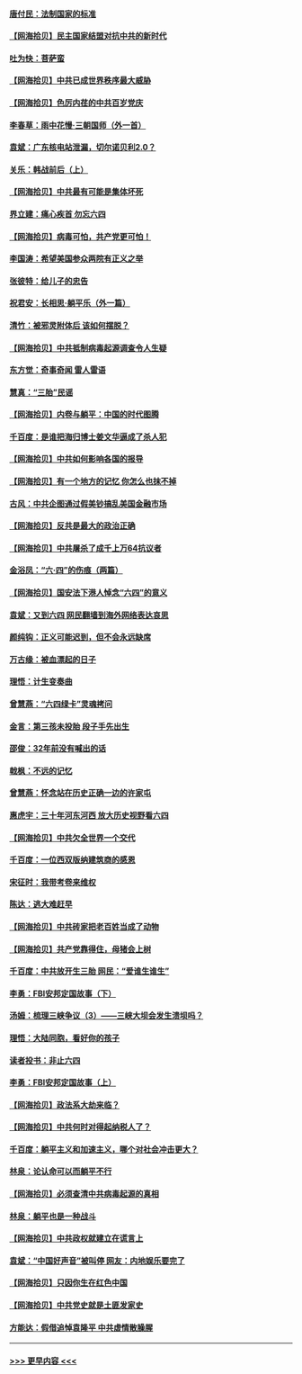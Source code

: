 #### [唐付民：法制国家的标准](../pages/nsc993/n13032944.md?t=06200951) 
#### [【网海拾贝】民主国家结盟对抗中共的新时代](../pages/nsc993/n13031717.md?t=06200951) 
#### [吐为快：菩萨蛮](../pages/nsc993/n13030033.md?t=06200951) 
#### [【网海拾贝】中共已成世界秩序最大威胁](../pages/nsc993/n13028138.md?t=06200951) 
#### [【网海拾贝】色厉内荏的中共百岁党庆](../pages/nsc993/n13025582.md?t=06200951) 
#### [李春草：雨中花慢‧三朝国师（外一首）](../pages/nsc993/n13025567.md?t=06200951) 
#### [袁斌：广东核电站泄漏，切尔诺贝利2.0？](../pages/nsc993/n13025475.md?t=06200951) 
#### [关乐：韩战前后（上）](../pages/nsc993/n13025387.md?t=06200951) 
#### [【网海拾贝】中共最有可能是集体坏死](../pages/nsc993/n13023101.md?t=06200951) 
#### [界立建：痛心疾首 勿忘六四](../pages/nsc993/n13022339.md?t=06200951) 
#### [【网海拾贝】病毒可怕，共产党更可怕！](../pages/nsc993/n13020728.md?t=06200951) 
#### [李国涛：希望美国参众两院有正义之举](../pages/nsc993/n13020674.md?t=06200951) 
#### [张彼特：给儿子的忠告](../pages/nsc993/n13018934.md?t=06200951) 
#### [祝君安：长相思‧躺平乐（外一篇）](../pages/nsc993/n13018923.md?t=06200951) 
#### [清竹：被邪灵附体后 该如何摆脱？](../pages/nsc993/n13018877.md?t=06200951) 
#### [【网海拾贝】中共抵制病毒起源调查令人生疑](../pages/nsc993/n13017785.md?t=06200951) 
#### [东方觉：奇事奇闻 雷人雷语](../pages/nsc993/n13017577.md?t=06200951) 
#### [慧真：“三胎”民谣](../pages/nsc993/n13017394.md?t=06200951) 
#### [【网海拾贝】内卷与躺平：中国的时代图腾](../pages/nsc993/n13016128.md?t=06200951) 
#### [千百度：是谁把海归博士姜文华逼成了杀人犯](../pages/nsc993/n13015218.md?t=06200951) 
#### [【网海拾贝】中共如何影响各国的报导](../pages/nsc993/n13012599.md?t=06200951) 
#### [【网海拾贝】有一个地方的记忆 你怎么也抹不掉](../pages/nsc993/n13009802.md?t=06200951) 
#### [古风：中共企图通过假美钞搞乱美国金融市场](../pages/nsc993/n13009626.md?t=06200951) 
#### [【网海拾贝】反共是最大的政治正确](../pages/nsc993/n13007051.md?t=06200951) 
#### [【网海拾贝】中共屠杀了成千上万64抗议者](../pages/nsc993/n13002713.md?t=06200951) 
#### [金浴凤：“六·四”的伤痕（两篇）](../pages/nsc993/n13001719.md?t=06200951) 
#### [【网海拾贝】国安法下港人悼念“六四”的意义](../pages/nsc993/n13001039.md?t=06200951) 
#### [袁斌：又到六四 网民翻墙到海外网络表达哀思](../pages/nsc993/n13000995.md?t=06200951) 
#### [颜纯钩：正义可能迟到，但不会永远缺席](../pages/nsc993/n13000920.md?t=06200951) 
#### [万古缘：被血漂起的日子](../pages/nsc993/n13000914.md?t=06200951) 
#### [理悟：计生变奏曲](../pages/nsc993/n13000414.md?t=06200951) 
#### [曾慧燕：“六四绿卡”灵魂拷问](../pages/nsc993/n13000277.md?t=06200951) 
#### [金言：第三孩未投胎 段子手先出生](../pages/nsc993/n13000215.md?t=06200951) 
#### [邵俊：32年前没有喊出的话](../pages/nsc993/n13000181.md?t=06200951) 
#### [戟枫：不远的记忆](../pages/nsc993/n13000121.md?t=06200951) 
#### [曾慧燕：怀念站在历史正确一边的许家屯](../pages/nsc993/n13000073.md?t=06200951) 
#### [惠虎宇：三十年河东河西 放大历史视野看六四](../pages/nsc993/n13000018.md?t=06200951) 
#### [【网海拾贝】中共欠全世界一个交代](../pages/nsc993/n12998706.md?t=06200951) 
#### [千百度：一位西双版纳建筑商的感恩](../pages/nsc993/n12998487.md?t=06200951) 
#### [宋征时：我带考卷来维权](../pages/nsc993/n12994088.md?t=06200951) 
#### [陈达：逃大难赶早](../pages/nsc993/n12993569.md?t=06200951) 
#### [【网海拾贝】中共砖家把老百姓当成了动物](../pages/nsc993/n12993483.md?t=06200951) 
#### [【网海拾贝】共产党靠得住，母猪会上树](../pages/nsc993/n12990730.md?t=06200951) 
#### [千百度：中共放开生三胎 网民：“爱谁生谁生”](../pages/nsc993/n12990644.md?t=06200951) 
#### [李勇：FBI安邦定国故事（下）](../pages/nsc993/n12987854.md?t=06200951) 
#### [汤姆：梳理三峡争议（3）——三峡大坝会发生溃坝吗？](../pages/nsc993/n12989806.md?t=06200951) 
#### [理悟：大陆同胞，看好你的孩子](../pages/nsc993/n12989778.md?t=06200951) 
#### [读者投书：非止六四](../pages/nsc993/n12989673.md?t=06200951) 
#### [李勇：FBI安邦定国故事（上）](../pages/nsc993/n12987749.md?t=06200951) 
#### [【网海拾贝】政法系大劫来临？](../pages/nsc993/n12987596.md?t=06200951) 
#### [【网海拾贝】中共何时对得起纳税人了？](../pages/nsc993/n12985578.md?t=06200951) 
#### [千百度：躺平主义和加速主义，哪个对社会冲击更大？](../pages/nsc993/n12985512.md?t=06200951) 
#### [林泉：论认命可以而躺平不行](../pages/nsc993/n12985505.md?t=06200951) 
#### [【网海拾贝】必须查清中共病毒起源的真相](../pages/nsc993/n12984276.md?t=06200951) 
#### [林泉：躺平也是一种战斗](../pages/nsc993/n12984194.md?t=06200951) 
#### [【网海拾贝】中共政权就建立在谎言上](../pages/nsc993/n12981880.md?t=06200951) 
#### [袁斌：“中国好声音”被叫停 网友：内地娱乐要完了](../pages/nsc993/n12981826.md?t=06200951) 
#### [【网海拾贝】只因你生在红色中国](../pages/nsc993/n12979096.md?t=06200951) 
#### [【网海拾贝】中共党史就是土匪发家史](../pages/nsc993/n12976478.md?t=06200951) 
#### [方能达：假借追悼袁隆平 中共虚情散臊腥](../pages/nsc993/n12976396.md?t=06200951) 

----
#### [ >>> 更早内容 <<< ](../indexes/nsc993-earlier.md)
